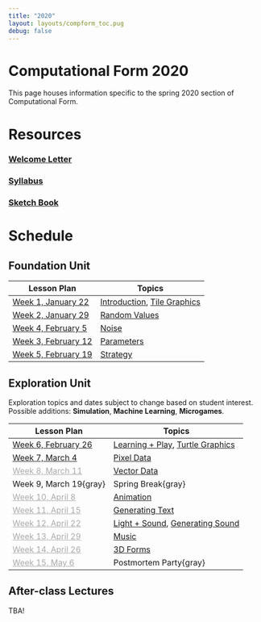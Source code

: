 ```yaml
---
title: "2020"
layout: layouts/compform_toc.pug
debug: false
---
```


<script src="https://cdnjs.cloudflare.com/ajax/libs/p5.js/0.5.16/p5.min.js"></script>
<script src="./index_mess.js"></script>

# Computational Form 2020

<div class="col-6 col-md-6 overview top">
This page houses information specific to the spring 2020 section of Computational Form.
</div>

# Resources

### [Welcome Letter](./welcome_letter.html)

### [Syllabus](./syllabus.html)

### [Sketch Book](http://sketches2020.compform.net/)

# Schedule

## Foundation Unit

| Lesson Plan                                  | Topics                                                     |
| -------------------------------------------- | ---------------------------------------------------------- |
| [Week 1, January 22](introduction_plan.html) | [Introduction](../introduction), [Tile Graphics](../tiles) |
| [Week 2, January 29](random_plan.html)       | [Random Values](../random)                                 |
| [Week 4, February 5](noise_plan.html)        | [Noise](../noise)                                          |
| [Week 3, February 12](parameters_plan.html)  | [Parameters](../parameters)                                |
| [Week 5, February 19](strategy_plan.html)    | [Strategy](../strategy)                                    |

## Exploration Unit

<div class="col-6 col-md-6 overview top">
Exploration topics and dates subject to change based on student interest. Possible additions: <b>Simulation</b>, <b>Machine Learning</b>, <b>Microgames</b>.
</div>

| Lesson Plan                                   | Topics                                                                       |
| --------------------------------------------- | ---------------------------------------------------------------------------- |
| [Week 6, February 26](turtles_plan.html)      | [Learning + Play](../concept_map), [Turtle Graphics](../turtles)             |
| [Week 7, March 4](pixels_plan.html)           | [Pixel Data](../pixels)                                                      |
| [Week 8, March 11](#vectors_plan.html)        | [Vector Data](../vectors)                                                    |
| Week 9, March 19{gray}                        | Spring Break{gray}                                                           |
| [Week 10, April 8](#animation_plan.html)      | [Animation](../animation)                                                    |
| [Week 11, April 15](#text_plan.html)          | [Generating Text](../text)                                                   |
| [Week 12, April 22](#sound_plan.html)         | [Light + Sound](../sound/light_and_sound.html), [Generating Sound](../sound) |
| [Week 13, April 29](#music_plan.html)         | [Music](../music)                                                            |
| [Week 14, April 26](#3D_plan.html)            | [3D Forms](../3D)                                                            |
| [Week 15, May 6](#postmortem_party_plan.html) | Postmortem Party{gray}                                                       |

<!--
| [Week 15, May 6](#microgames_plan.html)        | [Microgames](../microgames)                                                  |
-->

## After-class Lectures

TBA!

<!--
| Lesson Plan             | Topics                                                                                                                                  |
| ----------------------- | --------------------------------------------------------------------------------------------------------------------------------------- |
| January 25              | My Javascript Workspace                                                                                                                 |
| February 8              | [Discovering OOP in Javascript](https://jbakse.github.io/livecode_19_sketchbook/sketchbook/sketchbook.html?sketch=02_bounce_oop&source) |
| February 1, February 22 | [Intro to Substance Painter](../substance_painter)                                                                                      |
| February 22             | [Multiuser Webpage](../socketio)                                                                                                        |
| March 8                 | [Shaders + Unity Live Code](../shaders)                                                                                                 |
| April 26                | [Vue.js + Firebase](https://jbakse.github.io/livecode_19_sketchbook/sketchbook/sketchbook.html?sketch=03_firenotes)                     |
-->

<style>
.top {
    padding: 0;
    font-size: 14px;
}

/* td {
    width: 50%;
} */

.table thead th, .table td, .table tr{
    padding-left: 0;
    border: none;
}

.table th:first-child {
    width: 45%;
}

.table thead th 
{
    font-family: "Miriam Libre";
    font-weight: bold;
    font-size: 10px;

}

.comp-form-toc .table a {
    border-bottom: none; 
    color: #04B;
}

.comp-form-toc .table a[href^="#"], .gray, a[href^="#"] {
    border-bottom: none; 
    color: #AAA;
}


element.style {
    
}



</style>

